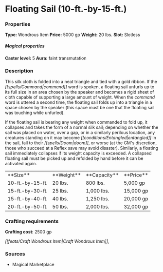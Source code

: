﻿---
Title: "Floating Sail (10-ft.-by-15-ft.)"
Type: "Wondrous Item"
Price: "5000 gp"
Weight: "20 lbs."
Slot: "Slotless"
Caster level: "5"
Aura: "faint transmutation"
Description: |
  "This silk cloth is folded into a neat triangle and tied with a gold ribbon. If the command word is spoken, a _floating sail_ unfurls up to its full size in an area chosen by the speaker and becomes a rigid sheet of cloth capable of supporting a large amount of weight. When the command word is uttered a second time, the _floating sail_ folds up into a triangle in a space chosen by the speaker (this space must be one that the _floating sail_ was touching while unfurled).
  If the _floating sail_ is bearing any weight when commanded to fold up, it collapses and takes the form of a normal silk sail; depending on whether the sail was placed on water, over a gap, or in a similarly perilous location, any creatures standing on it may become entangled in the sail, fall to their doom, or worse (at the GM's discretion, those who succeed at a Reflex save may avoid disaster). Similarly, a _floating sail_ immediately collapses if its weight capacity is exceeded. A collapsed _floating sail_ must be picked up and refolded by hand before it can be activated again."
Crafting cost: "2500 gp"
Sources: "['Magical Marketplace']"
---

# Floating Sail (10-ft.-by-15-ft.)

### Properties

**Type:** Wondrous Item **Price:** 5000 gp **Weight:** 20 lbs. **Slot:** Slotless

##### Magical properties

**Caster level:** 5 **Aura:** faint transmutation

### Description

This silk cloth is folded into a neat triangle and tied with a gold ribbon. If the _[[spells/Command|command]]_ word is spoken, a floating sail unfurls up to its full size in an area chosen by the speaker and becomes a rigid sheet of cloth capable of supporting a large amount of weight. When the _command_ word is uttered a second time, the floating sail folds up into a triangle in a space chosen by the speaker (this space must be one that the floating sail was touching while unfurled).

If the floating sail is bearing any weight when commanded to fold up, it collapses and takes the form of a normal silk sail; depending on whether the sail was placed on water, over a gap, or in a similarly perilous location, any creatures standing on it may become _[[conditions/Entangled|entangled]]_ in the sail, fall to their _[[spells/Doom|doom]]_, or worse (at the GM's discretion, those who succeed at a Reflex save may avoid disaster). Similarly, a floating sail immediately collapses if its weight capacity is exceeded. A collapsed floating sail must be picked up and refolded by hand before it can be activated again.

<table><tbody><tr><td> **Size**</td><td> **Weight**</td><td> **Capacity**</td><td> **Price**</td></tr><tr><td>10-ft.-by-15-ft.</td><td>20 lbs.</td><td>800 lbs.</td><td>5,000 gp</td></tr><tr><td>15-ft.-by-30-ft.</td><td>25 lbs.</td><td>1,000 lbs.</td><td>15,000 gp</td></tr><tr><td>15-ft.-by-40-ft.</td><td>40 lbs.</td><td>1,250 lbs.</td><td>20,000 gp</td></tr><tr><td>20-ft.-by-50-ft.</td><td>50 lbs.</td><td>2,000 lbs.</td><td>32,000 gp</td></tr></tbody></table>

### Crafting requirements

**Crafting cost:** 2500 gp

_[[feats/Craft Wondrous Item|Craft Wondrous Item]]_,

### Sources

* Magical Marketplace
